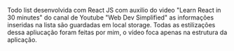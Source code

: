 Todo list desenvolvida com React JS com auxilio do video "Learn React in 30 minutes" do canal de Youtube "Web Dev Simplified"
as informações inseridas na lista são guardadas em local storage.
Todas as estilizações dessa apliucação foram feitas por mim, o vídeo foca apenas na estrutura da aplicação.
